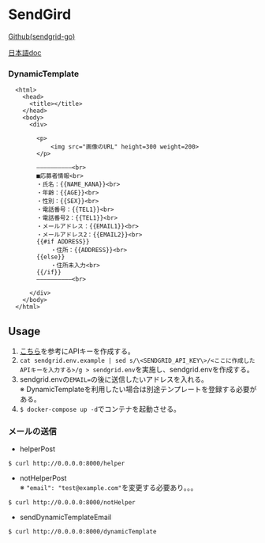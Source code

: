 # SendGird

[Github(sendgrid-go)](https://github.com/sendgrid/sendgrid-go)

[日本語doc](https://sendgrid.kke.co.jp/docs/API_Reference/Web_API_v3/index.html)

### DynamicTemplate
```
  <html>
    <head>
      <title></title>
    </head>
    <body>
      <div>

        <p>
            <img src="画像のURL" height=300 weight=200>
        </p>

        ――――――――――<br>
        ■応募者情報<br>
        ・氏名：{{NAME_KANA}}<br>
        ・年齢：{{AGE}}<br>
        ・性別：{{SEX}}<br>
        ・電話番号：{{TEL1}}<br>
        ・電話番号2：{{TEL1}}<br>
        ・メールアドレス：{{EMAIL1}}<br>
        ・メールアドレス2：{{EMAIL2}}<br>
        {{#if ADDRESS}}
            ・住所：{{ADDRESS}}<br>
        {{else}}
            ・住所未入力<br>
        {{/if}}
        ――――――――――<br>

      </div>
    </body>
  </html>
```

## Usage
1. [こちら](https://sendgrid.kke.co.jp/blog/?p=11818)を参考にAPIキーを作成する。
2. `cat sendgrid.env.example | sed s/\<SENDGRID_API_KEY\>/<ここに作成したAPIキーを入力する>/g > sendgrid.env`を実施し、sendgrid.envを作成する。
3. sendgrid.envの`EMAIL=`の後に送信したいアドレスを入れる。  
※ DynamicTemplateを利用したい場合は別途テンプレートを登録する必要がある。
4. `$ docker-compose up -d`でコンテナを起動させる。

### メールの送信
- helperPost
```
$ curl http://0.0.0.0:8000/helper
```

- notHelperPost  
※ `"email": "test@example.com"`を変更する必要あり。。。
```
$ curl http://0.0.0.0:8000/notHelper
```

- sendDynamicTemplateEmail
```
$ curl http://0.0.0.0:8000/dynamicTemplate
```